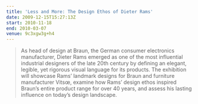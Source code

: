 ```yaml
---
title: 'Less and More: The Design Ethos of Dieter Rams'
date: 2009-12-15T15:27:13Z
start: 2010-11-18
end: 2010-03-07
venue: 9c3xgw3g+h4
---
```

> As head of design at Braun, the German consumer electronics manufacturer, Dieter Rams emerged as one of the most influential industrial designers of the late 20th century by defining an elegant, legible, yet rigorous visual language for its products. The exhibition will showcase Rams’ landmark designs for Braun and furniture manufacturer Vitsœ, examine how Rams’ design ethos inspired Braun’s entire product range for over 40 years, and assess his lasting influence on today’s design landscape.
